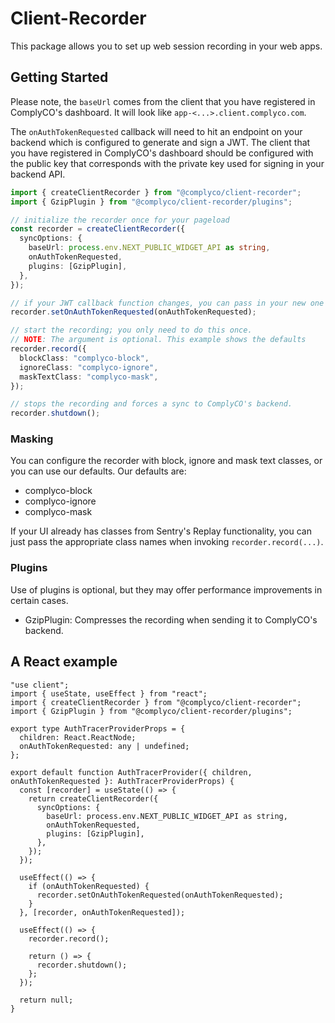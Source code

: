 # Client-Recorder

This package allows you to set up web session recording in your web apps.

## Getting Started

Please note, the `baseUrl` comes from the client that you have registered in ComplyCO's dashboard. It will look like `app-<...>.client.complyco.com`.

The `onAuthTokenRequested` callback will need to hit an endpoint on your backend which is configured to generate and sign a JWT.
The client that you have registered in ComplyCO's dashboard should be configured with the public key that corresponds with the private key used
for signing in your backend API.

```ts
import { createClientRecorder } from "@complyco/client-recorder";
import { GzipPlugin } from "@complyco/client-recorder/plugins";

// initialize the recorder once for your pageload
const recorder = createClientRecorder({
  syncOptions: {
    baseUrl: process.env.NEXT_PUBLIC_WIDGET_API as string,
    onAuthTokenRequested,
    plugins: [GzipPlugin],
  },
});

// if your JWT callback function changes, you can pass in your new one
recorder.setOnAuthTokenRequested(onAuthTokenRequested);

// start the recording; you only need to do this once.
// NOTE: The argument is optional. This example shows the defaults
recorder.record({
  blockClass: "complyco-block",
  ignoreClass: "complyco-ignore",
  maskTextClass: "complyco-mask",
});

// stops the recording and forces a sync to ComplyCO's backend.
recorder.shutdown();
```

### Masking

You can configure the recorder with block, ignore and mask text classes, or you can use our defaults. Our defaults are:

- complyco-block
- complyco-ignore
- complyco-mask

If your UI already has classes from Sentry's Replay functionality, you can just pass the appropriate class names when invoking `recorder.record(...)`.

### Plugins

Use of plugins is optional, but they may offer performance improvements in certain cases.

- GzipPlugin: Compresses the recording when sending it to ComplyCO's backend.

## A React example

```tsx
"use client";
import { useState, useEffect } from "react";
import { createClientRecorder } from "@complyco/client-recorder";
import { GzipPlugin } from "@complyco/client-recorder/plugins";

export type AuthTracerProviderProps = {
  children: React.ReactNode;
  onAuthTokenRequested: any | undefined;
};

export default function AuthTracerProvider({ children, onAuthTokenRequested }: AuthTracerProviderProps) {
  const [recorder] = useState(() => {
    return createClientRecorder({
      syncOptions: {
        baseUrl: process.env.NEXT_PUBLIC_WIDGET_API as string,
        onAuthTokenRequested,
        plugins: [GzipPlugin],
      },
    });
  });

  useEffect(() => {
    if (onAuthTokenRequested) {
      recorder.setOnAuthTokenRequested(onAuthTokenRequested);
    }
  }, [recorder, onAuthTokenRequested]);

  useEffect(() => {
    recorder.record();

    return () => {
      recorder.shutdown();
    };
  });

  return null;
}
```
